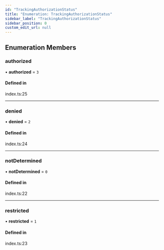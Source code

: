 ```yaml
---
id: "TrackingAuthorizationStatus"
title: "Enumeration: TrackingAuthorizationStatus"
sidebar_label: "TrackingAuthorizationStatus"
sidebar_position: 0
custom_edit_url: null
---
```


## Enumeration Members

### authorized

• **authorized** = ``3``

#### Defined in

index.ts:25

___

### denied

• **denied** = ``2``

#### Defined in

index.ts:24

___

### notDetermined

• **notDetermined** = ``0``

#### Defined in

index.ts:22

___

### restricted

• **restricted** = ``1``

#### Defined in

index.ts:23
